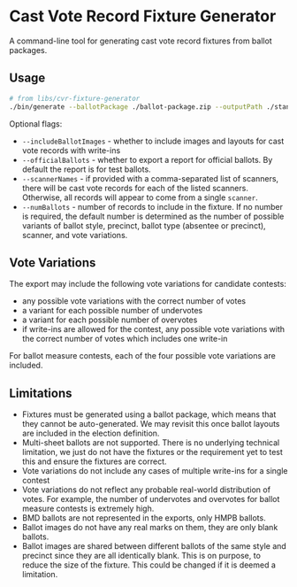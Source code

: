 # Cast Vote Record Fixture Generator

A command-line tool for generating cast vote record fixtures from ballot
packages.

## Usage

```bash
# from libs/cvr-fixture-generator
./bin/generate --ballotPackage ./ballot-package.zip --outputPath ./standard-cvr-fixture --includeBallotImages
```

Optional flags:

- `--includeBallotImages` - whether to include images and layouts for cast vote
  records with write-ins
- `--officialBallots` - whether to export a report for official ballots. By
  default the report is for test ballots.
- `--scannerNames` - if provided with a comma-separated list of scanners, there
  will be cast vote records for each of the listed scanners. Otherwise, all
  records will appear to come from a single `scanner`.
- `--numBallots` - number of records to include in the fixture. If no number is
  required, the default number is determined as the number of possible variants
  of ballot style, precinct, ballot type (absentee or precinct), scanner, and
  vote variations.

## Vote Variations

The export may include the following vote variations for candidate contests:

- any possible vote variations with the correct number of votes
- a variant for each possible number of undervotes
- a variant for each possible number of overvotes
- if write-ins are allowed for the contest, any possible vote variations with
  the correct number of votes which includes one write-in

For ballot measure contests, each of the four possible vote variations are
included.

## Limitations

- Fixtures must be generated using a ballot package, which means that they
  cannot be auto-generated. We may revisit this once ballot layouts are included
  in the election definition.
- Multi-sheet ballots are not supported. There is no underlying technical
  limitation, we just do not have the fixtures or the requirement yet to test
  this and ensure the fixtures are correct.
- Vote variations do not include any cases of multiple write-ins for a single
  contest
- Vote variations do not reflect any probable real-world distribution of votes.
  For example, the number of undervotes and overvotes for ballot measure
  contests is extremely high.
- BMD ballots are not represented in the exports, only HMPB ballots.
- Ballot images do not have any real marks on them, they are only blank ballots.
- Ballot images are shared between different ballots of the same style and
  precinct since they are all identically blank. This is on purpose, to reduce
  the size of the fixture. This could be changed if it is deemed a limitation.
